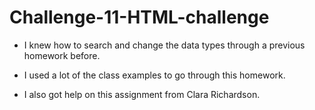 # Challenge-11-HTML-challenge

* I knew how to search and change the data types through a previous homework before.

* I used a lot of the class examples to go through this homework.

* I also got help on this assignment from Clara Richardson.
